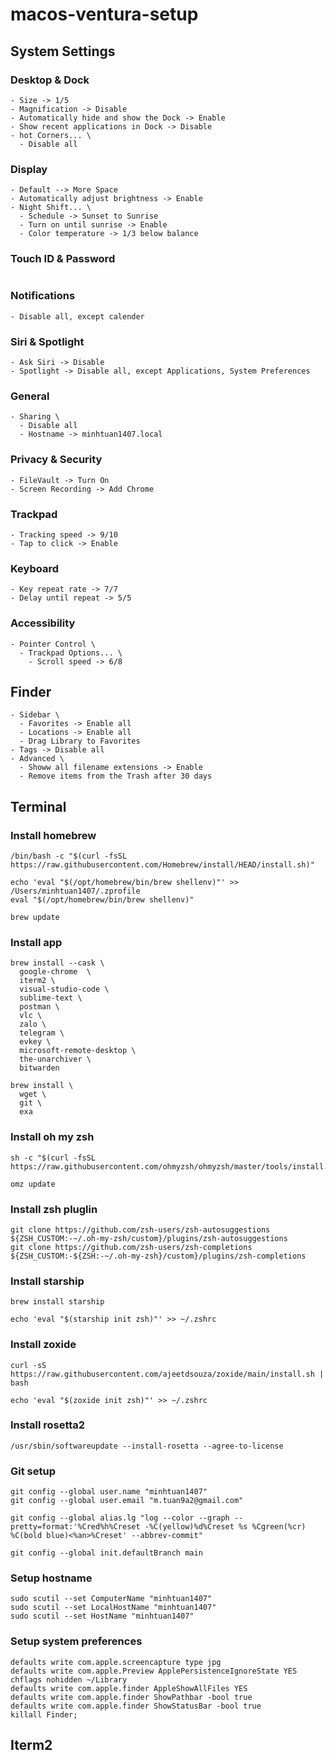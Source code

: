 # macos-ventura-setup
## System Settings
### Desktop & Dock
```
- Size -> 1/5
- Magnification -> Disable
- Automatically hide and show the Dock -> Enable
- Show recent applications in Dock -> Disable
- hot Corners... \
  - Disable all
```
### Display
```
- Default --> More Space
- Automatically adjust brightness -> Enable
- Night Shift... \
  - Schedule -> Sunset to Sunrise
  - Turn on until sunrise -> Enable
  - Color temperature -> 1/3 below balance
```
### Touch ID & Password
```
```
### Notifications
```
- Disable all, except calender
```
### Siri & Spotlight
```
- Ask Siri -> Disable
- Spotlight -> Disable all, except Applications, System Preferences
```
### General
```
- Sharing \
  - Disable all
  - Hostname -> minhtuan1407.local
```
### Privacy & Security
```
- FileVault -> Turn On
- Screen Recording -> Add Chrome
```
### Trackpad
```
- Tracking speed -> 9/10
- Tap to click -> Enable
```
### Keyboard
```
- Key repeat rate -> 7/7
- Delay until repeat -> 5/5
```
### Accessibility
```
- Pointer Control \
  - Trackpad Options... \
    - Scroll speed -> 6/8
```

## Finder
```
- Sidebar \
  - Favorites -> Enable all
  - Locations -> Enable all
  - Drag Library to Favorites
- Tags -> Disable all
- Advanced \
  - Showw all filename extensions -> Enable
  - Remove items from the Trash after 30 days
```

## Terminal
### Install homebrew
```
/bin/bash -c "$(curl -fsSL https://raw.githubusercontent.com/Homebrew/install/HEAD/install.sh)"
```
```
echo 'eval "$(/opt/homebrew/bin/brew shellenv)"' >> /Users/minhtuan1407/.zprofile
eval "$(/opt/homebrew/bin/brew shellenv)"
```
```
brew update
```
### Install app
```
brew install --cask \
  google-chrome  \
  iterm2 \
  visual-studio-code \
  sublime-text \
  postman \
  vlc \
  zalo \
  telegram \
  evkey \
  microsoft-remote-desktop \
  the-unarchiver \
  bitwarden
```
```
brew install \
  wget \
  git \
  exa
```
### Install oh my zsh
```
sh -c "$(curl -fsSL https://raw.githubusercontent.com/ohmyzsh/ohmyzsh/master/tools/install.sh)"
```
```
omz update
```
### Install zsh pluglin
```
git clone https://github.com/zsh-users/zsh-autosuggestions ${ZSH_CUSTOM:-~/.oh-my-zsh/custom}/plugins/zsh-autosuggestions
git clone https://github.com/zsh-users/zsh-completions ${ZSH_CUSTOM:-${ZSH:-~/.oh-my-zsh}/custom}/plugins/zsh-completions
```
### Install starship
```
brew install starship
```
```
echo 'eval "$(starship init zsh)"' >> ~/.zshrc
```
### Install zoxide
```
curl -sS https://raw.githubusercontent.com/ajeetdsouza/zoxide/main/install.sh | bash
```
```
echo 'eval "$(zoxide init zsh)"' >> ~/.zshrc
```
### Install rosetta2
```
/usr/sbin/softwareupdate --install-rosetta --agree-to-license
```
### Git setup
```
git config --global user.name "minhtuan1407"
git config --global user.email "m.tuan9a2@gmail.com"
```
```
git config --global alias.lg "log --color --graph --pretty=format:'%Cred%h%Creset -%C(yellow)%d%Creset %s %Cgreen(%cr) %C(bold blue)<%an>%Creset' --abbrev-commit"
```
```
git config --global init.defaultBranch main
```
### Setup hostname
```
sudo scutil --set ComputerName "minhtuan1407"
sudo scutil --set LocalHostName "minhtuan1407"
sudo scutil --set HostName "minhtuan1407"
```
### Setup system preferences
```
defaults write com.apple.screencapture type jpg
defaults write com.apple.Preview ApplePersistenceIgnoreState YES
chflags nohidden ~/Library
defaults write com.apple.finder AppleShowAllFiles YES
defaults write com.apple.finder ShowPathbar -bool true
defaults write com.apple.finder ShowStatusBar -bool true
killall Finder;
```
## Iterm2
```

```
